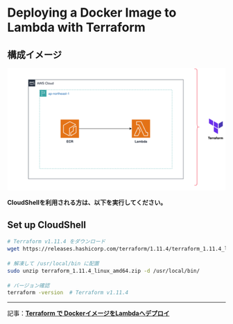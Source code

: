 #  Deploying a Docker Image to Lambda  with Terraform
## 構成イメージ
![構成図](img/構成図.png)

**CloudShellを利用される方は、以下を実行してください。**
## Set up CloudShell
```bash
# Terraform v1.11.4 をダウンロード
wget https://releases.hashicorp.com/terraform/1.11.4/terraform_1.11.4_linux_amd64.zip

# 解凍して /usr/local/bin に配置
sudo unzip terraform_1.11.4_linux_amd64.zip -d /usr/local/bin/

# バージョン確認
terraform -version  # Terraform v1.11.4
```

---------------------------------------------

記事：[**Terraform で DockerイメージをLambdaへデプロイ**](https://zenn.dev/fuuji/articles/547388be4ca9ce)
